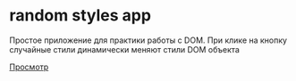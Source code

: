 # random styles app

Простое приложение для практики работы с DOM. 
При клике на кнопку случайные стили динамически меняют стили DOM объекта

[Просмотр](https://rasuliazamat.github.io/random-styles--mini-app/)
